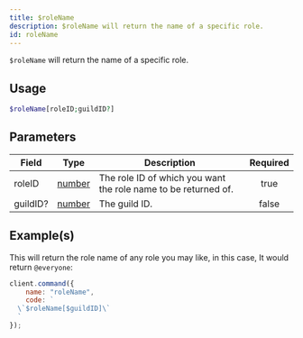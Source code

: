 ```yaml
---
title: $roleName
description: $roleName will return the name of a specific role.
id: roleName
---
```


`$roleName` will return the name of a specific role.

## Usage

```php
$roleName[roleID;guildID?]
```

## Parameters

| Field    | Type                                                                                              | Description                                                    | Required |
| -------- | ------------------------------------------------------------------------------------------------- | -------------------------------------------------------------- | :------: |
| roleID   | [number](https://developer.mozilla.org/en-US/docs/Web/JavaScript/Reference/Global_Objects/Number) | The role ID of which you want the role name to be returned of. |   true   |
| guildID? | [number](https://developer.mozilla.org/en-US/docs/Web/JavaScript/Reference/Global_Objects/Number) | The guild ID.                                                  |  false   |

## Example(s)

This will return the role name of any role you may like, in this case, It would return `@everyone`:

```javascript
client.command({
    name: "roleName",
    code: `
  \`$roleName[$guildID]\`
  `
});
```

